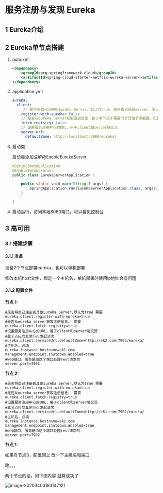 # 服务注册与发现 Eureka

## 1 Eureka介绍

## 2 Eureka单节点搭建

1. pom.xml

   ```xml
   <dependency>
       <groupId>org.springframework.cloud</groupId>
       <artifactId>spring-cloud-starter-netflix-eureka-server</artifactId>
   </dependency>
   ```

2. application.yml

   ```yaml
   eureka:
     client:
     	// 是否将自己注册到Eureka Server，默认为true，由于自己就是server，所以设置为false，表明该服务不会向Eureka Server注册自己的信息
       register-with-eureka: false
       // 是否从Eureka Server获取注册信息，由于单节点不需要同步其他节点数据，设置为false
       fetch-registry: false
       // 设置服务注册中心的URL，用于client和server端交流
       server-url:
         defaultZone: http://localhost:7900/eureka/
   ```

3. 启动类

   启动类添加注解@EnableEurekaServer

   ```java
   @SpringBootApplication
   @EnableEurekaServer
   public class EurekaServerApplication {
   
       public static void main(String[] args) {
           SpringApplication.run(EurekaServerApplication.class, args);
       }
   
   }
   ```

4. 启动运行，访问本地8080端口，可以看见控制台

## 3 高可用

### 3.1 搭建步骤

#### 3.1.1 准备

准备2个节点部署eureka，也可以单机部署

修改本机host文件，绑定一个主机名，单机部署时使用ip地址会有问题

#### 3.1.2 配置文件

**节点 1:**

```
#是否将自己注册到其他Eureka Server,默认为true 需要
eureka.client.register-with-eureka=true
#是否从eureka server获取注册信息， 需要
eureka.client.fetch-registry=true
#设置服务注册中心的URL，用于client和server端交流
#此节点应向其他节点发起请求
eureka.client.serviceUrl.defaultZone=http://ek2.com:7902/eureka/
#主机名，必填
eureka.instance.hostname=ek1.com
management.endpoint.shutdown.enabled=true
#web端口，服务是由这个端口处理rest请求的
server.port=7901
```

**节点 2:**

```
#是否将自己注册到其他Eureka Server,默认为true 需要
eureka.client.register-with-eureka=true
#是否从eureka server获取注册信息， 需要
eureka.client.fetch-registry=true
#设置服务注册中心的URL，用于client和server端交流
#此节点应向其他节点发起请求
eureka.client.serviceUrl.defaultZone=http://ek1.com:7902/eureka/
#主机名，必填
eureka.instance.hostname=ek2.com
management.endpoint.shutdown.enabled=true
#web端口，服务是由这个端口处理rest请求的
server.port=7902
```

**节点 1:**

如果有节点3，配置同上 改一下主机名和端口

略。。。



两个节点的话，如下图内容 就算成功了

![image-20200403193147121](https://yeyangshu-picgo.oss-cn-shanghai.aliyuncs.com/img/image-20200403193147121.png)



